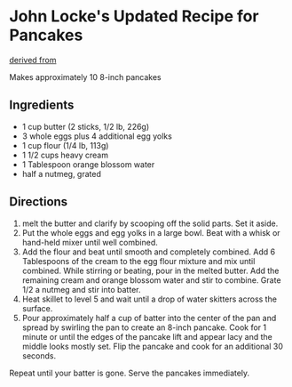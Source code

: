 # John Locke's Updated Recipe for Pancakes

[derived from](https://rarecooking.com/2021/12/14/john-lockes-recipe-for-pancakes/)

Makes approximately 10 8-inch pancakes

## Ingredients
 - 1 cup butter (2 sticks, 1/2 lb, 226g)
 - 3 whole eggs plus 4 additional egg yolks
 - 1 cup flour (1/4 lb, 113g)
 - 1 1/2 cups heavy cream
 - 1 Tablespoon orange blossom water
 - half a nutmeg, grated

## Directions

 1. melt the butter and clarify by scooping off the solid parts. Set it aside.
 2. Put the whole eggs and egg yolks in a large bowl. Beat with a whisk or hand-held mixer until well combined.
 3. Add the flour and beat until smooth and completely combined. Add 6 Tablespoons of the cream to the egg flour mixture and mix until combined. While stirring or beating, pour in the melted butter. 
    Add the remaining cream and orange blossom water and stir to combine. Grate 1/2 a nutmeg and stir into batter.
 5. Heat skillet to level 5 and wait until a drop of water skitters across the surface.
 6. Pour approximately half a cup of batter into the center of the pan and spread by swirling the pan to create an 8-inch pancake. 
    Cook for 1 minute or until the edges of the pancake lift and appear lacy and the middle looks mostly set. Flip the pancake and cook for an additional 30 seconds.

Repeat until your batter is gone. Serve the pancakes immediately.

